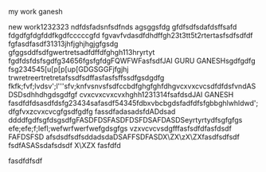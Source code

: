 my work ganesh

new work1232323
ndfdsfadsnfsdfnds
agsggsfdg
gfdfsdfsdafdsffsafd
fdgdfgfdgfddfkgdfcccccgfd
fgvavfvdasdfdhdffgh23t3tt5t2rtertasfsdfsdfdf
fgfasdfasdf31313jhfjghjhgjgfgsdg
gfggsddfsdfgwertretsadfdffdfghgh113hryrtyt
fgdfdsfdsfsgdfg34656fgsfgfdgFQWFWFasfsdfJAI GURU GANESHsgdfgdfg
fsg234545[u[p[p[up[GDGSGGFjfgjhj
trwretreertretretafssdfsdffasfasfsffssdfgsdgdfg
fkfk;fvf;lvdsv';l'''sfv;knfvsnvsfsdfccbdfghgfghfdhgvcxvxcvcsdfdfdsfvndASDSDsdhhdhgdsgdfgf
cvxcvxcvxcvxhghh1231314fsafdsdJAI GANESH 
fasdfdfdsasdfdsfg23434safasdf54345fdbxvbcbgdsfadfdfsfgbbghlwhldwd';dfgfvxzcvxcvcgfgsdfgdfg
fassdfadasadsfdADdsad  ddddfgdfsgfdsgsdfgFASDFDSFASDFDSFDSAFDASDSeyrtyrtydfsgfgfgs
efe;efe;f;lefl;wefwrfwerfwefgdsgfgs
vzxvcvcvsdgfffasfsdfdfasfdsdf
FAFDSFSD
afsdsdfsdfsddadsdaDSAFFSDFASDX\ZX\zX\ZXfasdfsdfsdf
fsdfASASsdafsdsdf
X\XZX
fasfdfd


fasdfdfsdf

